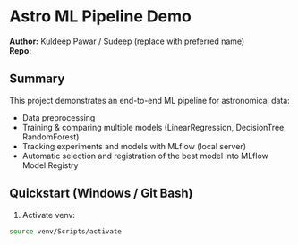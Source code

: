 # Astro ML Pipeline Demo

**Author:** Kuldeep Pawar / Sudeep (replace with preferred name)  
**Repo:** <your-github-link>

## Summary

This project demonstrates an end-to-end ML pipeline for astronomical data:

- Data preprocessing
- Training & comparing multiple models (LinearRegression, DecisionTree, RandomForest)
- Tracking experiments and models with MLflow (local server)
- Automatic selection and registration of the best model into MLflow Model Registry

## Quickstart (Windows / Git Bash)

1. Activate venv:

```bash
source venv/Scripts/activate
```
